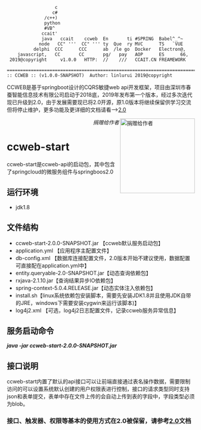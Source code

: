 
                      c
                     c#
                  /c++)
                  python
                  #VB^
                 ccait'
                 java   ccait    ccweb  En       ti #SPRING  Babel^_^~
                node   CC" '''  CC" ''' ty  Que  ry MVC      TS   `VUE
              delphi  CCC      CCC      ab  /le go  Docker   Electron@,
        javascript,   CC       CC       pg/   pay   AOP      ES      66,
     2019@copyright     v1.0.0   HTTP:  //    ///   CCAIT.CN FREAMEWORK

    =========================================================================
    :: CCWEB :: (v1.0.0-SNAPSHOT)  Author: linlurui 2019@copyright



CCWEB是基于springboot设计的CQRS敏捷web api开发框架，项目由深圳市春蚕智能信息技术有限公司启动于2018底，2019年发布第一个版本，经过多次迭代现已升级到2.0，由于发展需要现已将2.0开源，原1.0版本将继续保留供学习交流但将停止维护，更多功能及更详细的文档请看——>[2.0](https://github.com/linlurui/ccweb2)
</p>
    <img align="right" src="https://gitee.com/ccait/dapperq/raw/master/pay5.jpg" alt="捐赠给作者"  width="200">
    <p align="right">
        <em>捐赠给作者</em>
    </p>
</p>

# ccweb-start
ccweb-start是ccweb-api的启动包，其中包含了springcloud的微服务组件与springboos2.0

## 运行环境
* jdk1.8

## 文件结构
* ccweb-start-2.0.0-SNAPSHOT.jar 【ccweb默认服务启动包】
* application.yml 【应用程序主配置文件】
* db-config.xml 【数据库连接配置文件，2.0版本开始不建议使用，数据配置可直接配在application.yml中】
* entity.queryable-2.0-SNAPSHOT.jar【动态查询依赖包】
* rxjava-2.1.10.jar【查询结果异步IO依赖包】
* spring-context-5.0.4.RELEASE.jar【动态实体注入依赖包】
* install.sh【linux系统依赖包安装脚本，需要先安装JDK1.8并且使用JDK自带的JRE，windows下需要安装cygwin来运行该脚本)】
* log4j2.xml 【可选，log4j2日志配置文件，记录ccweb服务异常信息】

## 服务启动命令
***java -jar ccweb-start-2.0.0-SNAPSHOT.jar***

## 接口说明
ccweb-start内置了默认的api接口可以让前端直接通过表名操作数据，需要限制访问的可以设置系统默认创建的用户权限表进行控制，接口的请求类型同时支持json和表单提交，表单中存在文件上传的会自动上传到表的字段中，字段类型必须为blob。

### 接口、触发器、权限等基本的使用方式在2.0被保留，请参考[2.0](https://github.com/linlurui/ccweb2)文档